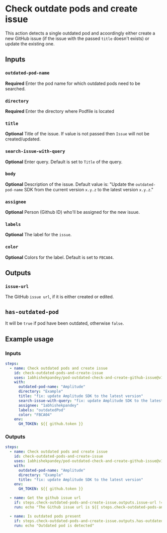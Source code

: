 # Check outdate pods and create issue

This action detects a single outdated pod and acoordingly either create a new GitHub issue (if the issue with the passed `title` doesn't exists) or update the existing one.

## Inputs

### `outdated-pod-name`

**Required** Enter the pod name for which outdated pods need to be searched.

### `directory`

**Required** Enter the directory where Podfile is located

### `title`

**Optional** Title of the issue. If value is not passed then `Issue` will not be created/updated.

### `search-issue-with-query`

**Optional** Enter query. Default is set to `Title` of the query.

### `body`

**Optional** Description of the issue. Default value is: "Update the `outdated-pod-name` SDK from the current version `x.y.z` to the latest version `x.y.z`."

### `assignee`

**Optional** Person (Github ID) who'll be assigned for the new isuue.

### `labels`

**Optional** The label for the `issue`.

### `color`

**Optional** Colors for the label. Default is set to `FBCA04`.

## Outputs

### `issue-url`

The GitHub `issue url`, if it is either created or edited.

## `has-outdated-pod`

It will be `true` if pod have been outdated, otherwise `false`.

## Example usage

### Inputs

```yaml
steps:
  - name: Check outdated pods and create issue
    id: check-outdated-pods-and-create-issue
    uses: 1abhishekpandey/pod-outdated-check-and-create-github-issue@v1.0.0
    with:
      outdated-pod-name: "Amplitude"
      directory: "Example"
      title: "fix: update Amplitude SDK to the latest version"
      search-issue-with-query: "fix: update Amplitude SDK to the latest version"
      assignee: "1abhishekpandey"
      labels: "outdatedPod"
      color: "FBCA04"
    env:
      GH_TOKEN: ${{ github.token }}
```

### Outputs

```yaml
steps:
  - name: Check outdated pods and create issue
    id: check-outdated-pods-and-create-issue
    uses: 1abhishekpandey/pod-outdated-check-and-create-github-issue@v1.0.0
    with:
      outdated-pod-name: "Amplitude"
      directory: "Example"
      title: "fix: update Amplitude SDK to the latest version"
    env:
      GH_TOKEN: ${{ github.token }}

  - name: Get the github issue url
    if: steps.check-outdated-pods-and-create-issue.outputs.issue-url != ''
    run: echo "The Github issue url is ${{ steps.check-outdated-pods-and-create-issue.outputs.issue-url }}"

  - name: Is outdated pods present
    if: steps.check-outdated-pods-and-create-issue.outputs.has-outdated-pod == 'true'
    run: echo "Outdated pod is detected"
```
